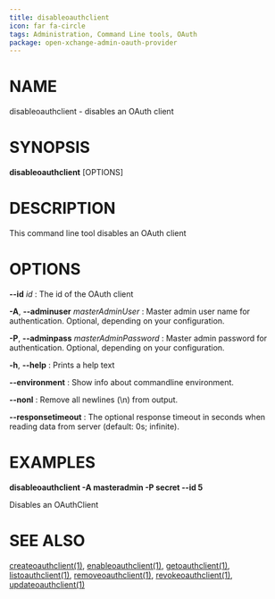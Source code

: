 ```yaml
---
title: disableoauthclient
icon: far fa-circle
tags: Administration, Command Line tools, OAuth
package: open-xchange-admin-oauth-provider
---
```


# NAME

disableoauthclient - disables an OAuth client

# SYNOPSIS

**disableoauthclient** [OPTIONS]

# DESCRIPTION

This command line tool disables an OAuth client

# OPTIONS

**--id** *id*
: The id of the OAuth client

**-A**, **--adminuser** *masterAdminUser*
:   Master admin user name for authentication. Optional, depending on your configuration.

**-P**, **--adminpass** *masterAdminPassword*
:   Master admin password for authentication. Optional, depending on your configuration.

**-h**, **--help**
: Prints a help text

**--environment**
:   Show info about commandline environment.

**--nonl**
:   Remove all newlines (\\n) from output.

**--responsetimeout**
: The optional response timeout in seconds when reading data from server (default: 0s; infinite).

# EXAMPLES

**disableoauthclient -A masteradmin -P secret --id 5**

Disables an OAuthClient

# SEE ALSO

[createoauthclient(1)](createoauthclient.html), [enableoauthclient(1)](enableoauthclient.html), [getoauthclient(1)](getoauthclient.html), [listoauthclient(1)](listoauthclient.html), [removeoauthclient(1)](removeoauthclient.html), [revokeoauthclient(1)](revokeoauthclient.html), [updateoauthclient(1)](updateoauthclient.html)